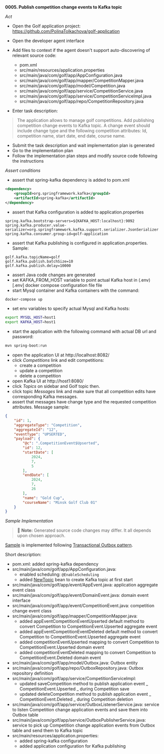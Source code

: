 **0005. Publish competition change events to Kafka topic**

*Act*

- Open the Golf application project:
https://github.com/PolinaTolkachova/golf-application

- Open the developer agent interface
- Add files to context if the agent doesn't support auto-discovering of relevant source code:
    - pom.xml
    - src/main/resources/application.properties
    - src/main/java/com/golf/app/AppConfiguration.java
    - src/main/java/com/golf/app/mapper/CompetitionMapper.java
    - src/main/java/com/golf/app/model/Competition.java
    - src/main/java/com/golf/app/service/CompetitionService.java
    - src/main/java/com/golf/app/service/CompetitionServiceImpl.java
    - src/main/java/com/golf/app/repo/CompetitionRepository.java
- Enter task description:

> The application allows to manage golf competitions.
Add publishing competition change events to Kafka topic.
A change event should include change type and the following competition attributes: Id,
competition name, start date, end date, course name.

- Submit the task description and wait implementation plan is generated
- Go to the implementation plan
- Follow the implementation plan steps and modify source code following the instructions

*Assert conditions*

- assert that spring-kafka dependency is added to pom.xml

```xml
<dependency>
    <groupId>org.springframework.kafka</groupId>
    <artifactId>spring-kafka</artifactId>
</dependency>
```

- assert that Kafka configuration is added to application.properties

```properties
spring.kafka.bootstrap-servers=${KAFKA_HOST:localhost}:9092
spring.kafka.producer.value-serializer=org.springframework.kafka.support.serializer.JsonSerializer
spring.kafka.consumer.group-id=golf-application
```

- assert that Kafka publishing is configured in application.properties. Sample:

```properties
golf.kafka.topicName=golf
golf.kafka.publish.batchSize=10
golf.kafka.publish.delay=10000
```

- assert Java code changes are generated
- set KAFKA_FROM_HOST variable to point actual Kafka host in (.env)[.env] docker compose configuration file file
- start Mysql container and Kafka containers with the command:

```bash
docker-compose up
```

- set env variables to specify actual Mysql and Kafka hosts:

```bash
export MYSQL_HOST=host1
export KAFKA_HOST=host1
```

- start the application with the following command with actual DB url and password:

```bash
mvn spring-boot:run
```

- open the application UI at http://localhost:8082/
- click  *Competitions*  link and edit competitions:
    - create a competition
    - update a competition
    - delete a competition
- open Kafka UI at http://host1:8080/
- click  *Topics* on sidebar and Golf topic then.
- click topic  *Messages*  link and make sure that all competition edits have corresponding Kafka messages.
- assert that messages have change type and the requested competition attributes. Message sample:

```json
{
    "id": 1,
    "aggregateType": "Competition",
    "aggregateId": "12",
    "eventType": "UPSERTED",
    "payload": {
        "@c": ".CompetitionEvent$Upserted",
        "id": 12,
        "startDate": [
            2024,
            7,
            5
        ],
        "endDate": [
            2024,
            7,
            26
        ],
        "name": "Gold Cup",
        "courseName": "Minsk Golf Club 01"
    }
}
```

*Sample Implementation*

> :memo: **Note:** Generated source code changes may differ. It all depends upon chosen approach.

[Sample](0001-0005.-Publish-competition-change-events-to-Kafka-top.patch) is implemented following [Transactional Outbox pattern](https://microservices.io/patterns/data/transactional-outbox.html).

Short description:
- pom.xml: added spring-kafka dependency
- src/main/java/com/golf/app/AppConfiguration.java:
    - enabled scheduling: `@EnableScheduling`
    - added [NewTopic](https://kafka.apache.org/24/javadoc/org/apache/kafka/clients/admin/NewTopic.html) bean to create Kafka topic at first start
- src/main/java/com/golf/app/event/AppEvent.java: application aggregate event class
- src/main/java/com/golf/app/event/DomainEvent.java: domain event interface
- src/main/java/com/golf/app/event/CompetitionEvent.java: competition change event class
- src/main/java/com/golf/app/mapper/CompetitionMapper.java:
    - added appEventCompetitionEventUpserted default method to convert Competition to CompetitionEvent.Upserted aggregate event
    - added appEventCompetitionEventDeleted default method to convert Competition to CompetitionEvent.Upserted aggregate event
    - added competitionEventUpserted mapping to convert Competition to CompetitionEvent.Upserted domain event
    - added competitionEventDeleted mapping to convert Competition to CompetitionEvent.Deleted domain event
- src/main/java/com/golf/app/model/Outbox.java: Outbox entity
- src/main/java/com/golf/app/repo/OutboxRepository.java: Outbox repository definition
- src/main/java/com/golf/app/service/CompetitionServiceImpl:
    - updated saveCompetition method to publish application event  _ CompetitionEvent.Upserted _  during Competition save
    - updated deleteCompetition method to publish application event  _ CompetitionEvent.Deleted _  during Competition deletion
- src/main/java/com/golf/app/service/OutboxListenerService.java: service to listen Competition change application events and save them into Outbox table
- src/main/java/com/golf/app/service/OutboxPublisherService.java: service to pick up Competition change application events from Outbox table and send them to Kafka topic
- src/main/resources/application.properties:
    - added spring-kafka configuration
    - added application configuration for Kafka publishing


